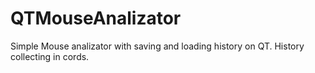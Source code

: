# QTMouseAnalizator
Simple Mouse analizator with saving and loading history on QT. History collecting in cords.

